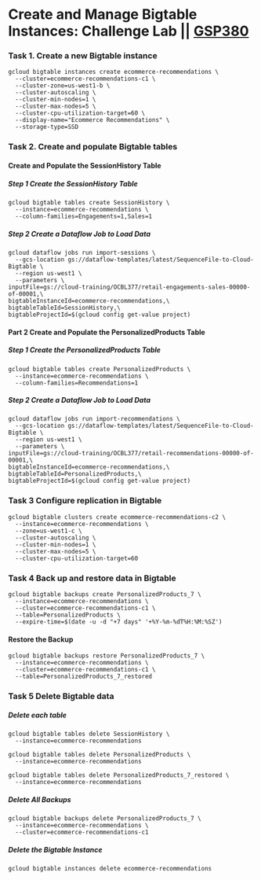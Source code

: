 # Create and Manage Bigtable Instances: Challenge Lab || [GSP380](https://www.cloudskillsboost.google/focuses/92500?parent=catalog) 

### Task 1. Create a new Bigtable instance ###
```
gcloud bigtable instances create ecommerce-recommendations \
  --cluster=ecommerce-recommendations-c1 \
  --cluster-zone=us-west1-b \
  --cluster-autoscaling \
  --cluster-min-nodes=1 \
  --cluster-max-nodes=5 \
  --cluster-cpu-utilization-target=60 \
  --display-name="Ecommerce Recommendations" \
  --storage-type=SSD
```
### Task 2. Create and populate Bigtable tables ###
#### Create and Populate the SessionHistory Table ####
##### Step 1 Create the SessionHistory Table #####
```
gcloud bigtable tables create SessionHistory \
  --instance=ecommerce-recommendations \
  --column-families=Engagements=1,Sales=1
```
##### Step 2 Create a Dataflow Job to Load Data #####
```
gcloud dataflow jobs run import-sessions \
  --gcs-location gs://dataflow-templates/latest/SequenceFile-to-Cloud-Bigtable \
  --region us-west1 \
  --parameters \
inputFile=gs://cloud-training/OCBL377/retail-engagements-sales-00000-of-00001,\
bigtableInstanceId=ecommerce-recommendations,\
bigtableTableId=SessionHistory,\
bigtableProjectId=$(gcloud config get-value project)

```
#### Part 2 Create and Populate the PersonalizedProducts Table ####

##### Step 1 Create the PersonalizedProducts Table #####
```
gcloud bigtable tables create PersonalizedProducts \
  --instance=ecommerce-recommendations \
  --column-families=Recommendations=1
```

##### Step 2 Create a Dataflow Job to Load Data #####
```
gcloud dataflow jobs run import-recommendations \
  --gcs-location gs://dataflow-templates/latest/SequenceFile-to-Cloud-Bigtable \
  --region us-west1 \
  --parameters \
inputFile=gs://cloud-training/OCBL377/retail-recommendations-00000-of-00001,\
bigtableInstanceId=ecommerce-recommendations,\
bigtableTableId=PersonalizedProducts,\
bigtableProjectId=$(gcloud config get-value project)

```
### Task 3 Configure replication in Bigtable ###
```
gcloud bigtable clusters create ecommerce-recommendations-c2 \
  --instance=ecommerce-recommendations \
  --zone=us-west1-c \
  --cluster-autoscaling \
  --cluster-min-nodes=1 \
  --cluster-max-nodes=5 \
  --cluster-cpu-utilization-target=60
```
### Task 4 Back up and restore data in Bigtable ###
```
gcloud bigtable backups create PersonalizedProducts_7 \
  --instance=ecommerce-recommendations \
  --cluster=ecommerce-recommendations-c1 \
  --table=PersonalizedProducts \
  --expire-time=$(date -u -d "+7 days" '+%Y-%m-%dT%H:%M:%SZ')
```
#### Restore the Backup ####
```
gcloud bigtable backups restore PersonalizedProducts_7 \
  --instance=ecommerce-recommendations \
  --cluster=ecommerce-recommendations-c1 \
  --table=PersonalizedProducts_7_restored
```
### Task 5 Delete Bigtable data ###

##### Delete each table #####
```
gcloud bigtable tables delete SessionHistory \
  --instance=ecommerce-recommendations

gcloud bigtable tables delete PersonalizedProducts \
  --instance=ecommerce-recommendations

gcloud bigtable tables delete PersonalizedProducts_7_restored \
  --instance=ecommerce-recommendations
```

##### Delete All Backups #####
```
gcloud bigtable backups delete PersonalizedProducts_7 \
  --instance=ecommerce-recommendations \
  --cluster=ecommerce-recommendations-c1
```
##### Delete the Bigtable Instance #####

```
gcloud bigtable instances delete ecommerce-recommendations
```
